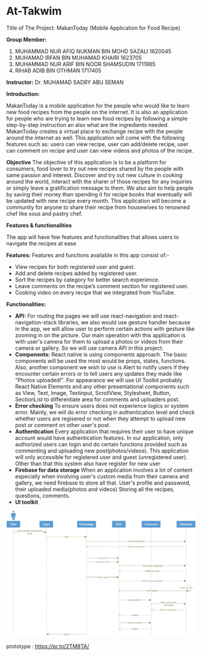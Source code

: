 # At-Takwim

Title of The Project: MakanToday (Mobile Application for Food Recipe) 

**Group Member:**

1)	MUHAMMAD NUR AFIQ NUKMAN BIN MOHD SAZALI 1620045 
2)	MUHAMAD IRFAN BIN MUHAMAD KHAIRI 1623705 
3)	MUHAMMAD NUR ARIF BIN NOOR SHAMSUDIN 1711965 
4)	RIHAB ADIB BIN OTHMAN 1717405

**Instructor:** Dr. MUHAMAD SADRY ABU SEMAN

**Introduction:**
	
MakanToday is a mobile application for the people who would like to learn new food recipes from the people on the internet. 
It is also an application for people who are trying to learn new food recipes by following a simple step-by-step instruction an also what are the ingredients needed. 
MakanToday creates a virtual place to exchange recipe with the people around the internet as well. 
This application will come with the following features such as: users can view recipe, user can add/delete recipe, 
user can comment on recipe and user can view videos and photos of the recipe. 

**Objective**
The objective of this application is to be a platform for consumers, food lover to try out new recipes shared by the people with same passion and interest. Discover and try out new culture in cooking around the world, interact with the sharer of those recipes for any inquiries or simply leave a gratification message to them. We also aim to help people by saving their money than spending it for recipe books that eventually will be updated with new recipe every month. This application will become a community for anyone to share their recipe from housewives to renowned chef like sous and pastry chef.

**Features & functionalities**

The app will have few features and functionalities that allows users to navigate the recipes at ease

**Features:**
Features and functions available in this app consist of:-
* View recipes for both registered user and guest.
* Add and delete recipes added by registered user.
* Sort the recipes by category for better search experience.
* Leave comments on the recipe’s comment section for registered user.
* Cooking video on every recipe that we integrated from YouTube.

**Functionalities:**

* **API:** For routing the pages we will use react-navigation and react-navigation-stack libraries, we also would use gesture handler because in the app, we will allow user to perform certain actions with gesture like zooming in on the picture. Our main operation with this application is with user's camera for them to upload a photos or videos from their camera or gallery. So we will use camera API in this project.
* **Components:** React native is using components approach. The basic components will be used the most would be props, states, functions.  Also, another component we wish to use is Alert to notify users if they encounter certain errors or to tell users any updates they made like "Photos uploaded!". For appearance we will use UI Toolkit probably React Native Elements and any other presentational components such as View, Text, Image, Textinput, ScrollView, Stylesheet, Button, SectionList to differentiate area for comments and uploaders post.
* **Error checking** To ensure users does not experience logics or system error. Mainly, we will do error checking in authentication level and check whether users are regisered or not when they attempt to upload new post or comment on other user's post.
* **Authentication** Every application that requires their user to have unique account would have authentication features. In our application, only authorized users can login and do certain functions provided such as commenting and uploading new post(photos/videos). This application will only accessible for registered user and guest (unregistered user). Other than that this system also have register for new user
* **Firebase for data storage** When an application involves a lot of content especially when involving user's custom media from their camera and gallery, we need firebase to store all that. User's profile and password, their uploaded media(photos and videos) Storing all the recipes, questions, comments.
* **UI toolkit** 

![Sequence diagram](/images/Seqdiagram.jpg)

prototype : https://pr.to/2TM8TA/

